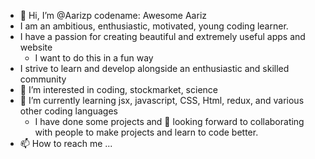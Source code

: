 - 👋 Hi, I’m @Aarizp codename: Awesome Aariz
- I am an ambitious, enthusiastic, motivated, young coding learner. 
- I have a passion for creating beautiful and extremely useful apps and website 
  - I want to do this in a fun way
- I strive to learn and develop alongside an enthusiastic and skilled community
- 👀 I’m interested in coding, stockmarket, science
- 🌱 I’m currently learning jsx, javascript, CSS, Html, redux, and various other coding languages
  - I have done some projects and 💞️ looking forward to collaborating with people to make projects and learn to code better.
- 📫 How to reach me ... 

<!---
Aarizp/Aarizp is a ✨ special ✨ repository because its `README.md` (this file) appears on your GitHub profile.
You can click the Preview link to take a look at your changes.
--->
